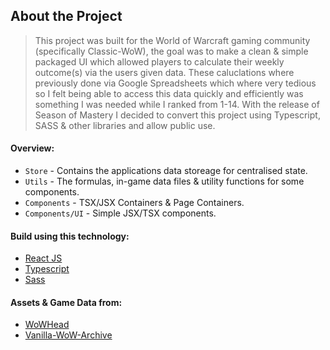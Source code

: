 ## About the Project
> This project was built for the World of Warcraft gaming community (specifically Classic-WoW), the goal was to make a clean & simple packaged UI which allowed players to calculate their weekly outcome(s) via the users given data. These caluclations where previously done via Google Spreadsheets which where very tedious so I felt being able to access this data quickly and efficiently was something I was needed while I ranked from 1-14. With the release of Season of Mastery I decided to convert this project using Typescript, SASS & other libraries and allow public use.

#### Overview:
- `Store` - Contains the applications data storeage for centralised state.
- `Utils` - The formulas, in-game data files & utility functions for some components.
- `Components` - TSX/JSX Containers & Page Containers. 
- `Components/UI` - Simple JSX/TSX components.

#### Build using this technology: 
- [React JS](https://reactjs.org/)
- [Typescript](https://www.typescriptlang.org/)
- [Sass](https://sass-lang.com/)

#### Assets & Game Data from: 
- [WoWHead](https://classic.wowhead.com/guides/pvp-honor-system-overview-wow-classic)
- [Vanilla-WoW-Archive](https://vanilla-wow-archive.fandom.com/wiki/Honor_System)
